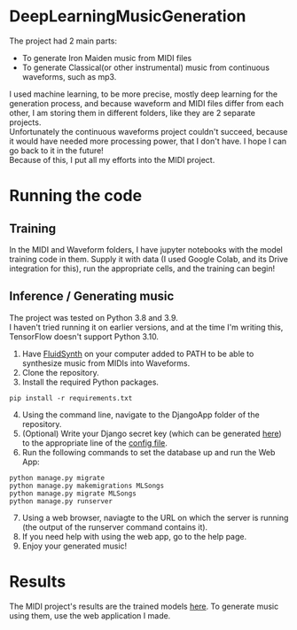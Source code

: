 # DeepLearningMusicGeneration

The project had 2 main parts:  
- To generate Iron Maiden music from MIDI files  
- To generate Classical(or other instrumental) music from continuous waveforms, such as mp3.  

I used machine learning, to be more precise, mostly deep learning for the generation process, and because waveform and MIDI files differ from each other, I am storing them in different folders, like they are 2 separate projects.  
Unfortunately the continuous waveforms project couldn't succeed, because it would have needed more processing power, that I don't have. I hope I can go back to it in the future!  
Because of this, I put all my efforts into the MIDI project.  

# Running the code

## Training

In the MIDI and Waveform folders, I have jupyter notebooks with the model training code in them. Supply it with data (I used Google Colab, and its Drive integration for this), run the appropriate cells, and the training can begin!

## Inference / Generating music

The project was tested on Python 3.8 and 3.9.  
I haven't tried running it on earlier versions, and at the time I'm writing this, TensorFlow doesn't support Python 3.10.  
1. Have [FluidSynth](https://www.fluidsynth.org/) on your computer added to PATH to be able to synthesize music from MIDIs into Waveforms.
2. Clone the repository.
3. Install the required Python packages.
```
pip install -r requirements.txt
```
4. Using the command line, navigate to the DjangoApp folder of the repository.
5. (Optional) Write your Django secret key (which can be generated [here](https://djecrety.ir/)) to the appropriate line of the [config file](https://github.com/darkpanther99/DeepLearningMusicGeneration/blob/main/DjangoApp/DjangoApp/secretsconfig.py).
6. Run the following commands to set the database up and run the Web App:
```
python manage.py migrate
python manage.py makemigrations MLSongs
python manage.py migrate MLSongs
python manage.py runserver
```
7. Using a web browser, naviagte to the URL on which the server is running (the output of the runserver command contains it).
8. If you need help with using the web app, go to the help page.
9. Enjoy your generated music!


# Results

The MIDI project's results are the trained models [here](https://github.com/darkpanther99/DeepLearningMusicGeneration/tree/main/DjangoApp/ml_models). To generate music using them, use the web application I made.

